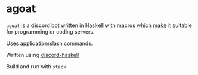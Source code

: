 # agoat

`agoat` is a discord bot written in Haskell with macros which make it suitable for
programming or coding servers.

Uses application/slash commands.

Written using [discord-haskell](https://github.com/aquarial/discord-haskell/)

Build and run with `stack`
